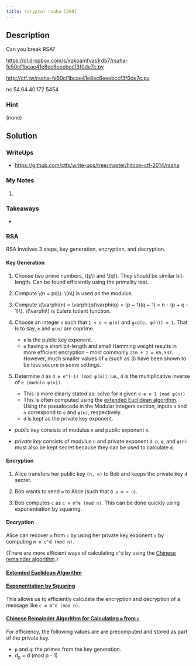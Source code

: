 ```yaml
---
title: (crypto) rsaha [200]
---
```


## Description

Can you break RSA?

https://dl.dropbox.com/s/xqkoamfvas1rdb7/rsaha-fe50cf1bcae41e8ec6eeebccf3f0de7c.py

http://ctf.tw/rsaha-fe50cf1bcae41e8ec6eeebccf3f0de7c.py

nc 54.64.40.172 5454

### Hint

(none)

## Solution

### WriteUps

- https://github.com/ctfs/write-ups/tree/master/hitcon-ctf-2014/rsaha

### My Notes

1.

### Takeaways

-

### RSA

RSA Involves 3 steps, key generation, encryption, and decryption.

#### Key Generation

1. Choose two prime numbers, \\(p\\) and \\(q\\).  They should be similar bit-length.
   Can be found efficiently using the primality test.

1. Compute \\(n = pq\\).  \\(n\\) is used as the modulus.

1. Compute \\(\\varphi(n) = \\varphi(p)\\varphi(q) = (p − 1)(q − 1) = n - (p + q - 1)\\).
   \\(\\varphi\\) is Eulers totient function.

1. Choose an integer `e` such that `1 < e < φ(n)` and `gcd(e, φ(n)) = 1`.  That
   is to say, `e` and `φ(n)` are coprime.
     - `e` is the public key exponent.
     - `e` having a short bit-length and small Hamming weight results in more
       efficient encryption – most commonly `216 + 1 = 65,537`. However, much
       smaller values of `e` (such as 3) have been shown to be less secure in
       some settings.

1. Determine `d` as `d ≡ e^(-1) (mod φ(n))`; i.e., `d` is the multiplicative
   inverse of `e (modulo φ(n))`.
   - This is more clearly stated as: solve for `d` given `d⋅e ≡ 1 (mod φ(n))`
   - This is often computed using the [extended Euclidean
	 algorithm](http://en.wikipedia.org/wiki/Extended_Euclidean_algorithm).
	 Using the pseudocode in the Modular integers section, inputs `a` and `n`
	 correspond to `e` and `φ(n)`, respectively.
   - `d` is kept as the private key exponent.

- *public key* consists of modulus `n` and public exponent `e`.

- *private key* consists of modulus `n` and private exponent `d`. `p`, `q`, and
  `φ(n)` must also be kept secret because they can be used to calculate `d`.

#### Encryption

1. Alice transfers her public key `(n, e)` to Bob and keeps the private key `d` secret.

1. Bob wants to send `m` to Alice (such that `0 ≤ m < n`).

1. Bob computes `c` as `c ≡ m^e (mod n)`.  This can be done quickly using
   exponentiation by squaring.

#### Decryption

Alice can recover `m` from `c` by using her private key exponent `d` by
computing `m ≡ c^d (mod n)`.

(There are more efficient ways of calculating `c^d` by using the [Chinese
remainder algorithm](http://en.wikipedia.org/wiki/RSA_%28algorithm%29#Using_the_Chinese_remainder_algorithm).)

#### [Extended Euclidean Algorithm](http://en.wikipedia.org/wiki/Extended_Euclidean_algorithm)



#### [Exponentiation by Squaring](http://en.wikipedia.org/wiki/Exponentiation_by_squaring)

This allows us to efficiently calculate the encryption and decryption of a
message like `c ≡ m^e (mod n)`.

#### [Chinese Remainder Algorithm for Calculating `m` from `c`](http://en.wikipedia.org/wiki/Chinese_remainder_theorem)

For efficiency, the following values are are precomputed and stored as part of
the private key.

- `p` and `q`: the primes from the key generation.
- d<sub>p</sub> = d (mod p - 1)


